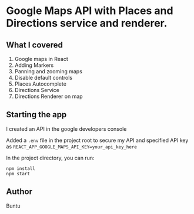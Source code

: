 #  Google Maps API with Places  and Directions service and renderer.

## What I covered

1. Google maps in React
2. Adding Markers
3. Panning and zooming maps
4. Disable default controls
5. Places Autocomplete
6. Directions Service
7. Directions Renderer on map


## Starting the app


I created an API in the google developers console 

Added a `.env` file  in the project root  to secure my API and specified  API key as `REACT_APP_GOOGLE_MAPS_API_KEY=your_api_key_here`

In the project directory, you can run:

```
npm install
npm start
```

## Author

Buntu


